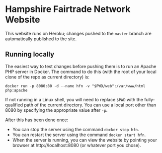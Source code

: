 # Hampshire Fairtrade Network Website
This website runs on Heroku; changes pushed to the `master` branch are automatically published
to the site.
## Running locally
The easiest way to test changes before pushing them is to run an Apache PHP server in Docker. The command
to do this (with the root of your local clone of the repo as current directory) is:
```
docker run -p 8080:80 -d --name hfn -v "$PWD/web":/var/www/html php:apache
```
If not running in a Linux shell, you will need to replace `$PWD` with the fully-qualified path of the current
directory. You can use a local port other than 8080 by specifying the appropriate value after `-p`.

After this has been done once:
 * You can stop the server using the command `docker stop hfn`.
 * You can restart the server using the command `docker start hfn`.
 * When the server is running, you can view the website by pointing your browser at http://localhost:8080 (or whatever port you chose).
 